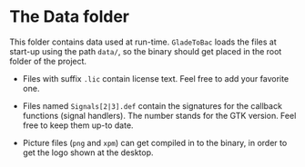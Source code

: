 The Data folder
===============

This folder contains data used at run-time. `GladeToBac` loads the
files at start-up using the path `data/`, so the binary should get
placed in the root folder of the project.

- Files with suffix `.lic` contain license text. Feel free to add your
favorite one.

- Files named `Signals[2|3].def` contain the signatures for the callback
functions (signal handlers). The number stands for the GTK version.
Feel free to keep them up-to date.

- Picture files (`png` and `xpm`) can get compiled in to the binary, in
order to get the logo shown at the desktop.

